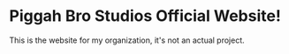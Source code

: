 # Piggah Bro Studios Official Website!

This is the website for my organization, it's not an actual project.
